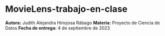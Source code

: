 # MovieLens-trabajo-en-clase

**Autora:** Judith Alejandra Hinojosa Rábago
**Materia:** Proyecto de Ciencia de Datos
**Fecha de entrega:** 4 de septiembre de 2023